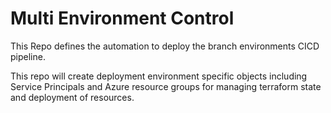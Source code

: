 # Multi Environment Control

This Repo defines the automation to deploy the branch environments CICD pipeline.

This repo will create deployment environment specific objects including Service Principals and Azure resource groups for managing terraform state and deployment of resources.


